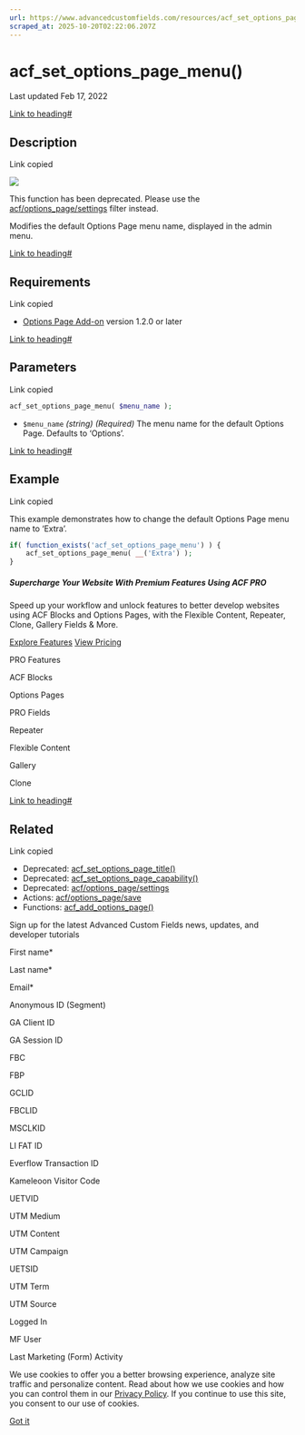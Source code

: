 ```yaml
---
url: https://www.advancedcustomfields.com/resources/acf_set_options_page_menu
scraped_at: 2025-10-20T02:22:06.207Z
---
```


# acf\_set\_options\_page\_menu()

Last updated Feb 17, 2022

[Link to heading#](https://www.advancedcustomfields.com/resources/acf_set_options_page_menu/#description)

## Description

Link copied

_![](https://www.advancedcustomfields.com/wp-content/themes/acf/assets/images/ui-icons/hash.svg)_

This function has been deprecated. Please use the [acf/options\_page/settings](https://www.advancedcustomfields.com/resources/acf-options_page-settings/) filter instead.

Modifies the default Options Page menu name, displayed in the admin menu.

[Link to heading#](https://www.advancedcustomfields.com/resources/acf_set_options_page_menu/#requirements)

## Requirements

Link copied

- [Options Page Add-on](https://www.advancedcustomfields.com/add-ons/options-page/) version 1.2.0 or later

[Link to heading#](https://www.advancedcustomfields.com/resources/acf_set_options_page_menu/#parameters)

## Parameters

Link copied

```php
acf_set_options_page_menu( $menu_name );
```

- `$menu_name` _(string)_ _(Required)_ The menu name for the default Options Page. Defaults to ‘Options’.

[Link to heading#](https://www.advancedcustomfields.com/resources/acf_set_options_page_menu/#example)

## Example

Link copied

This example demonstrates how to change the default Options Page menu name to ‘Extra’.

```php
if( function_exists('acf_set_options_page_menu') ) {
    acf_set_options_page_menu( __('Extra') );
}
```

##### Supercharge Your Website With Premium Features Using ACF PRO

Speed up your workflow and unlock features to better develop websites using ACF Blocks and Options Pages, with the Flexible Content, Repeater,
Clone, Gallery Fields & More.


[Explore Features](https://www.advancedcustomfields.com/pro/) [View Pricing](https://www.advancedcustomfields.com/pro/#pricing-table/)

PRO Features

ACF Blocks

Options Pages

PRO Fields

Repeater

Flexible Content

Gallery

Clone

[Link to heading#](https://www.advancedcustomfields.com/resources/acf_set_options_page_menu/#related)

## Related

Link copied

- Deprecated: [acf\_set\_options\_page\_title()](https://www.advancedcustomfields.com/resources/acf_set_options_page_title/)
- Deprecated: [acf\_set\_options\_page\_capability()](https://www.advancedcustomfields.com/resources/acf_set_options_page_capability/)
- Deprecated: [acf/options\_page/settings](https://www.advancedcustomfields.com/resources/acf-options_page-settings/)
- Actions: [acf/options\_page/save](https://www.advancedcustomfields.com/resources/acf-options_page-save/)
- Functions: [acf\_add\_options\_page()](https://www.advancedcustomfields.com/resources/acf_add_options_page/)

Sign up for the latest Advanced Custom Fields news, updates, and developer tutorials

First name\*

Last name\*

Email\*

Anonymous ID (Segment)

GA Client ID

GA Session ID

FBC

FBP

GCLID

FBCLID

MSCLKID

LI FAT ID

Everflow Transaction ID

Kameleoon Visitor Code

UETVID

UTM Medium

UTM Content

UTM Campaign

UETSID

UTM Term

UTM Source

Logged In

MF User

Last Marketing (Form) Activity

We use cookies to offer you a better browsing experience, analyze site traffic and personalize content. Read about how we use cookies and how you can control them in our [Privacy Policy](https://wpengine.com/legal/privacy/). If you continue to use this site, you consent to our use of cookies.

[Got it](https://www.advancedcustomfields.com/resources/acf_set_options_page_menu/#)